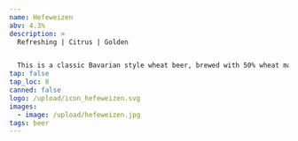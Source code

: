 ```yaml
---
name: Hefeweizen
abv: 4.3%
description: >
  Refreshing | Citrus | Golden


  This is a classic Bavarian style wheat beer, brewed with 50% wheat malt and single decocted. It's perfect for hot summer days with its refreshing taste and citrus notes. 
tap: false
tap_loc: 8
canned: false
logo: /upload/icon_hefeweizen.svg
images:
  - image: /upload/hefeweizen.jpg
tags: beer
---
```

